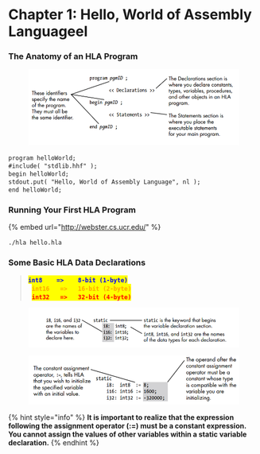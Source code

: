 # Chapter 1: Hello, World of Assembly Languageel

### The Anatomy of an HLA Program

<figure><img src="../../.gitbook/assets/image (9) (1).png" alt=""><figcaption></figcaption></figure>

```asm6502
program helloWorld;
#include( "stdlib.hhf" );
begin helloWorld;
stdout.put( "Hello, World of Assembly Language", nl );
end helloWorld;
```

### Running Your First HLA Program

{% embed url="http://webster.cs.ucr.edu/" %}

```
./hla hello.hla
```

### Some Basic HLA Data Declarations

> &#x20;<mark style="color:blue;">**`int8    =>    8-bit (1-byte)`**</mark> \
> **` `**<mark style="color:orange;">**`int16   =>   16-bit (2-byte)`**</mark>\
> **` `**<mark style="color:red;">**`int32   =>   32-bit (4-byte)`**</mark>&#x20;

<figure><img src="../../.gitbook/assets/image (10) (1).png" alt=""><figcaption></figcaption></figure>

<figure><img src="../../.gitbook/assets/image (11) (1).png" alt=""><figcaption></figcaption></figure>

{% hint style="info" %}
**It is important to realize that the expression following the assignment operator (:=) must be a constant expression. You cannot assign the values of other variables within a static variable declaration.**
{% endhint %}



